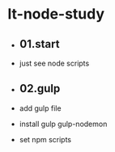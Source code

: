# lt-node-study

- ## 01.start
- just see node scripts

- ## 02.gulp
- add gulp file
- install gulp gulp-nodemon
- set npm scripts
